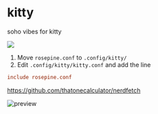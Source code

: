 # kitty
soho vibes for kitty

[![](https://img.shields.io/badge/Rosé%20Pine%20Theme-191724)](https://github.com/rose-pine/rose-pine-theme)

1. Move `rosepine.conf` to `.config/kitty/`
2. Edit `.config/kitty/kitty.conf` and add the line 
```conf
include rosepine.conf
```

https://github.com/thatonecalculator/nerdfetch

![preview](https://i.imgur.com/QbcSiNH.png)
